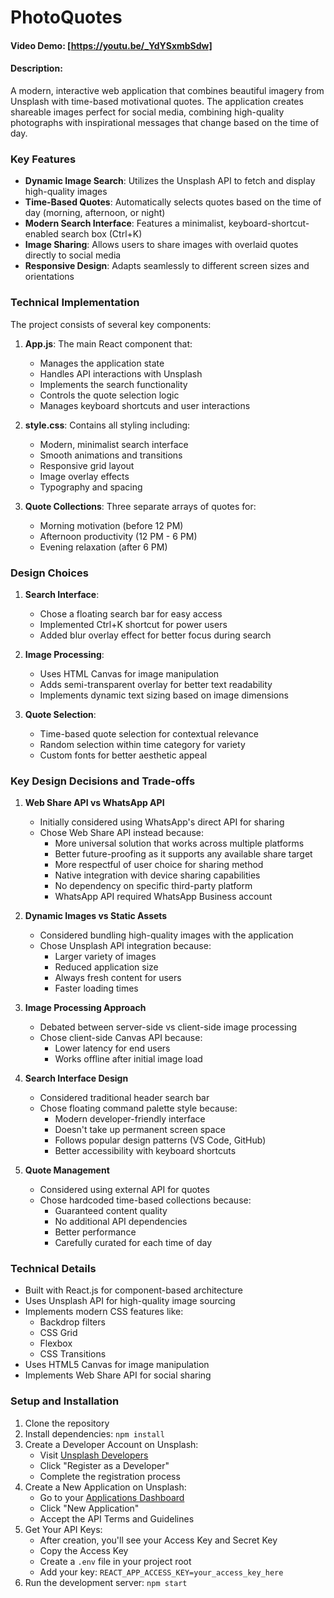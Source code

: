 # PhotoQuotes
#### Video Demo: [https://youtu.be/_YdYSxmbSdw]
#### Description:

A modern, interactive web application that combines beautiful imagery from Unsplash with time-based motivational quotes. The application creates shareable images perfect for social media, combining high-quality photographs with inspirational messages that change based on the time of day.

### Key Features

- **Dynamic Image Search**: Utilizes the Unsplash API to fetch and display high-quality images
- **Time-Based Quotes**: Automatically selects quotes based on the time of day (morning, afternoon, or night)
- **Modern Search Interface**: Features a minimalist, keyboard-shortcut-enabled search box (Ctrl+K)
- **Image Sharing**: Allows users to share images with overlaid quotes directly to social media
- **Responsive Design**: Adapts seamlessly to different screen sizes and orientations

### Technical Implementation

The project consists of several key components:

1. **App.js**: The main React component that:
   - Manages the application state
   - Handles API interactions with Unsplash
   - Implements the search functionality
   - Controls the quote selection logic
   - Manages keyboard shortcuts and user interactions

2. **style.css**: Contains all styling including:
   - Modern, minimalist search interface
   - Smooth animations and transitions
   - Responsive grid layout
   - Image overlay effects
   - Typography and spacing

3. **Quote Collections**: Three separate arrays of quotes for:
   - Morning motivation (before 12 PM)
   - Afternoon productivity (12 PM - 6 PM)
   - Evening relaxation (after 6 PM)

### Design Choices

1. **Search Interface**:
   - Chose a floating search bar for easy access
   - Implemented Ctrl+K shortcut for power users
   - Added blur overlay effect for better focus during search

2. **Image Processing**:
   - Uses HTML Canvas for image manipulation
   - Adds semi-transparent overlay for better text readability
   - Implements dynamic text sizing based on image dimensions

3. **Quote Selection**:
   - Time-based quote selection for contextual relevance
   - Random selection within time category for variety
   - Custom fonts for better aesthetic appeal

### Key Design Decisions and Trade-offs

1. **Web Share API vs WhatsApp API**
   - Initially considered using WhatsApp's direct API for sharing
   - Chose Web Share API instead because:
     - More universal solution that works across multiple platforms
     - Better future-proofing as it supports any available share target
     - More respectful of user choice for sharing method
     - Native integration with device sharing capabilities
     - No dependency on specific third-party platform
     - WhatsApp API required WhatsApp Business account

2. **Dynamic Images vs Static Assets**
   - Considered bundling high-quality images with the application
   - Chose Unsplash API integration because:
     - Larger variety of images
     - Reduced application size
     - Always fresh content for users
     - Faster loading times

3. **Image Processing Approach**
   - Debated between server-side vs client-side image processing
   - Chose client-side Canvas API because:
     - Lower latency for end users
     - Works offline after initial image load

4. **Search Interface Design**
   - Considered traditional header search bar
   - Chose floating command palette style because:
     - Modern developer-friendly interface
     - Doesn't take up permanent screen space
     - Follows popular design patterns (VS Code, GitHub)
     - Better accessibility with keyboard shortcuts

5. **Quote Management**
   - Considered using external API for quotes
   - Chose hardcoded time-based collections because:
     - Guaranteed content quality
     - No additional API dependencies
     - Better performance
     - Carefully curated for each time of day

### Technical Details

- Built with React.js for component-based architecture
- Uses Unsplash API for high-quality image sourcing
- Implements modern CSS features like:
  - Backdrop filters
  - CSS Grid
  - Flexbox
  - CSS Transitions
- Uses HTML5 Canvas for image manipulation
- Implements Web Share API for social sharing

### Setup and Installation

1. Clone the repository
2. Install dependencies: `npm install`
3. Create a Developer Account on Unsplash:
   - Visit [Unsplash Developers](https://unsplash.com/developers)
   - Click "Register as a Developer"
   - Complete the registration process
4. Create a New Application on Unsplash:
   - Go to your [Applications Dashboard](https://unsplash.com/oauth/applications)
   - Click "New Application"
   - Accept the API Terms and Guidelines
5. Get Your API Keys:
   - After creation, you'll see your Access Key and Secret Key
   - Copy the Access Key
   - Create a `.env` file in your project root
   - Add your key: `REACT_APP_ACCESS_KEY=your_access_key_here`
6. Run the development server: `npm start`
